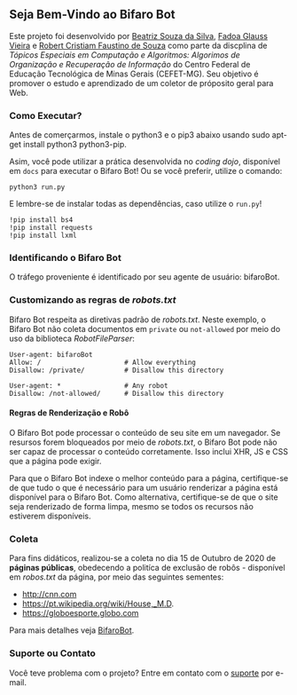 ## Seja Bem-Vindo ao Bifaro Bot

Este projeto foi desenvolvido por [Beatriz Souza da Silva](https://github.com/bia-souza), [Fadoa Glauss Vieira](https://github.com/fadoaglauss) e [Robert Cristiam Faustino de Souza](https://github.com/hobbitx) como parte da discplina de _Tópicos Especiais em Computação e Algoritmos: Algorimos de Organização e Recuperação de Informação_ do Centro Federal de Educação Tecnológica de Minas Gerais (CEFET-MG). Seu objetivo é promover o estudo e aprendizado de um coletor de próposito geral para Web.

### Como Executar?
Antes de comerçarmos, instale o python3 e o pip3 abaixo usando sudo apt-get install python3 python3-pip.

Asim, você pode utilizar a prática desenvolvida no _coding dojo_, disponível em `docs` para executar o Bifaro Bot!
Ou se você preferir, utilize o comando:
```
python3 run.py
```
E lembre-se de instalar todas as dependências, caso utilize o `run.py`!
```
!pip install bs4
!pip install requests
!pip install lxml
```

### Identificando o Bifaro Bot
O tráfego proveniente é identificado por seu agente de usuário: bifaroBot.

### Customizando as regras de _robots.txt_
Bifaro Bot respeita as diretivas padrão de _robots.txt_. Neste exemplo, o Bifaro Bot não coleta documentos em `private` ou `not-allowed` por meio do uso da biblioteca _RobotFileParser_: 
```
User-agent: bifaroBot
Allow: /                     # Allow everything
Disallow: /private/          # Disallow this directory
```
```
User-agent: *                # Any robot
Disallow: /not-allowed/      # Disallow this directory
```

#### Regras de Renderização e Robô
O Bifaro Bot pode processar o conteúdo de seu site em um navegador. Se resursos forem bloqueados por meio de _robots.txt_, o Bifaro Bot pode não ser capaz de processar o conteúdo corretamente. Isso inclui XHR, JS e CSS que a página pode exigir.

Para que o Bifaro Bot indexe o melhor conteúdo para a página, certifique-se de que tudo o que é necessário para um usuário renderizar a página está disponível para o Bifaro Bot. Como alternativa, certifique-se de que o site seja renderizado de forma limpa, mesmo se todos os recursos não estiverem disponíveis. 

### Coleta
Para fins didáticos, realizou-se a coleta no dia 15 de Outubro de 2020 de **páginas públicas**, obedecendo a politíca de exclusão de robôs - disponível em _robos.txt_ da página, por meio das seguintes sementes:
- http://cnn.com
- https://pt.wikipedia.org/wiki/House,_M.D.
- https://globoesporte.globo.com

Para mais detalhes veja [BifaroBot](https://fadoaglauss.github.io/InfoBifaroBot/).

### Suporte ou Contato
Você teve problema com o projeto? Entre em contato com o [suporte](mailto:fadoa.glauss@gmail.com) por e-mail.
